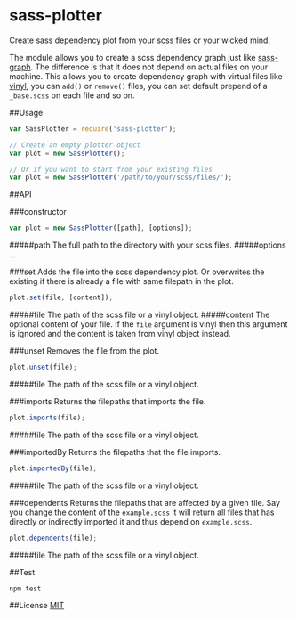 sass-plotter
============

Create sass dependency plot from your scss files or your wicked mind.

The module allows you to create a scss dependency graph just like [sass-graph][sass-graph].
The difference is that it does not depend on actual files on your machine.
This allows you to create dependency graph with virtual files like [vinyl][vinyl], you can
`add()` or `remove()` files, you can set default prepend of a `_base.scss` on each
file and so on.

##Usage
```js
var SassPlotter = require('sass-plotter');

// Create an empty plotter object
var plot = new SassPlotter();

// Or if you want to start from your existing files
var plot = new SassPlotter('/path/to/your/scss/files/');
```


##API

###constructor
```js
var plot = new SassPlotter([path], [options]);
```
#####path
The full path to the directory with your scss files.
#####options
...

###set
Adds the file into the scss dependency plot. Or overwrites the existing if
there is already a file with same filepath in the plot.
```js
plot.set(file, [content]);
```
#####file
The path of the scss file or a vinyl object.
#####content
The optional content of your file. If the `file` argument is vinyl then this
argument is ignored and the content is taken from vinyl object instead.

###unset
Removes the file from the plot.
```js
plot.unset(file);
```
#####file
The path of the scss file or a vinyl object.

###imports
Returns the filepaths that imports the file.
```js
plot.imports(file);
```
#####file
The path of the scss file or a vinyl object.

###importedBy
Returns the filepaths that the file imports.
```js
plot.importedBy(file);
```
#####file
The path of the scss file or a vinyl object.

###dependents
Returns the filepaths that are affected by a given file. Say you change the content
of the `example.scss` it will return all files that has directly or indirectly
imported it and thus depend on `example.scss`.
```js
plot.dependents(file);
```
#####file
The path of the scss file or a vinyl object.



##Test
```
npm test
```

##License
[MIT][license]

[sass-graph]: http://npmjs.org/package/sass-graph
[vinyl]: http://npmjs.org/package/vinyl
[license]: https://raw.githubusercontent.com/dadish/sass-plotter/master/LICENSE